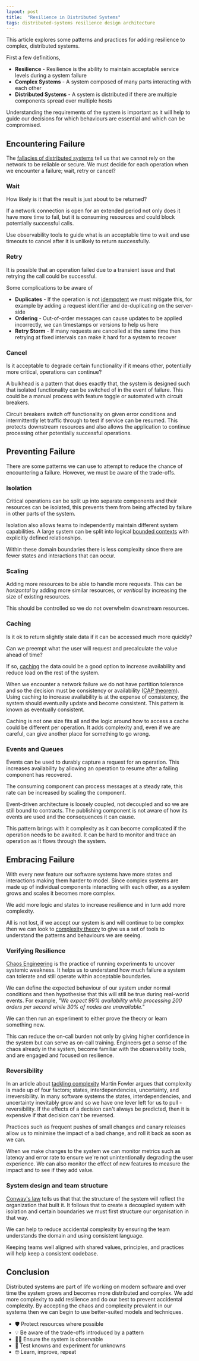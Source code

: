 ```yaml
---
layout: post
title:  "Resilience in Distributed Systems"
tags: distributed-systems resilience design architecture
---
```


This article explores some patterns and practices for adding resilience to complex, distributed systems.

First a few definitions,

- **Resilience** - Resilience is the ability to maintain acceptable service levels during a system failure
- **Complex Systems** - A system composed of many parts interacting with each other
- **Distributed Systems** - A system is distributed if there are multiple components spread over multiple hosts

Understanding the requirements of the system is important as it will help to guide our decisions for which behaviours are essential and which can be compromised.

## Encountering Failure

The [fallacies of distributed systems](http://wiki.c2.com/?EightFallaciesOfDistributedComputing) tell us that we cannot rely on the network to be reliable or secure. We must decide for each operation when we encounter a failure; wait, retry or cancel?

### Wait

How likely is it that the result is just about to be returned?

If a network connection is open for an extended period not only does it have more time to fail, but it is consuming resources and could block potentially successful calls.

Use observability tools to guide what is an acceptable time to wait and use timeouts to cancel after it is unlikely to return successfully.

### Retry

It is possible that an operation failed due to a transient issue and that retrying the call could be successful.

Some complications to be aware of
- **Duplicates** - If the operation is not [idempotent](https://en.wikipedia.org/wiki/Idempotence) we must mitigate this, for example by adding a request identifier and de-duplicating on the server-side
- **Ordering** - Out-of-order messages can cause updates to be applied incorrectly, we can timestamps or versions to help us here
- **Retry Storm** - If many requests are cancelled at the same time then retrying at fixed intervals can make it hard for a system to recover

### Cancel

Is it acceptable to degrade certain functionality if it means other, potentially more critical, operations can continue?

A bulkhead is a pattern that does exactly that, the system is designed such that isolated functionality can be switched of in the event of failure. This could be a manual process with feature toggle or automated with circuit breakers.

Circuit breakers switch off functionality on given error conditions and intermittently let traffic through to test if service can be resumed.
This protects downstream resources and also allows the application to continue processing other potentially successful operations.

## Preventing Failure

There are some patterns we can use to attempt to reduce the chance of encountering a failure.
However, we must be aware of the trade-offs.

### Isolation

Critical operations can be split up into separate components and their resources can be isolated, this prevents them from being affected by failure in other parts of the system.

Isolation also allows teams to independently maintain different system capabilities.
A large system can be split into logical [bounded contexts](https://martinfowler.com/bliki/BoundedContext.html) with explicitly defined relationships.

Within these domain boundaries there is less complexity since there are fewer states and interactions that can occur.

### Scaling

Adding more resources to be able to handle more requests.
This can be _horizontal_ by adding more similar resources, or _veritical_ by increasing the size of existing resources.

This should be controlled so we do not overwhelm downstream resources.

### Caching

Is it ok to return slightly stale data if it can be accessed much more quickly?

Can we preempt what the user will request and precalculate the value ahead of time?

If so, [caching](https://aws.amazon.com/caching/) the data could be a good option to increase availability and reduce load on the rest of the system.

When we encounter a network failure we do not have partition tolerance and so the decision must be consistency or availability ([CAP theorem](https://en.wikipedia.org/wiki/CAP_theorem)).
Using caching to increase availability is at the expense of consistency, the system should eventually update and become consistent. This pattern is known as eventually consistent.

Caching is not one size fits all and the logic around how to access a cache could be different per operation.
It adds complexity and, even if we are careful, can give another place for something to go wrong.

### Events and Queues

Events can be used to durably capture a request for an operation.
This increases availability by allowing an operation to resume after a failing component has recovered.

The consuming component can process messages at a steady rate, this rate can be increased by scaling the component.

Event-driven architecture is loosely coupled, not decoupled and so we are still bound to contracts. The publishing component is not aware of how its events are used and the consequences it can cause.

This pattern brings with it complexity as it can become complicated if the operation needs to be awaited.
It can be hard to monitor and trace an operation as it flows through the system.

## Embracing Failure

With every new feature our software systems have more states and interactions making them harder to model.
Since complex systems are made up of individual components interacting with each other, as a system grows and scales it becomes more complex.

We add more logic and states to increase resilience and in turn add more complexity.

All is not lost, if we accept our system is and will continue to be complex then we can look to [complexity theory](https://www.youtube.com/watch?v=i-ladOjo1QA&list=TLPQMTAxMTIwMjHtudT33UyVOA) to give us a set of tools to understand the patterns and behaviours we are seeing.

### Verifying Resilience

[Chaos Engineering](https://principlesofchaos.org/) is the practice of running experiments to uncover systemic weakness. It helps us to understand how much failure a system can tolerate and still operate within acceptable boundaries.

We can define the expected behaviour of our system under normal conditions and then hypothesise that this will still be true during real-world events.
For example, _"We expect 99% availability while processing 200 orders per second while 30% of nodes are unavailable."_

We can then run an experiment to either prove the theory or learn something new.

This can reduce the on-call burden not only by giving higher confidence in the system but can serve as on-call training. Engineers get a sense of the chaos already in the system, become familiar with the observability tools, and are engaged and focused on resilience.

### Reversibility

In an article about [tackling complexity](https://m.facebook.com/nt/screen/?params=%7B%22note_id%22%3A681695435785808%7D&path=%2Fnotes%2Fnote%2F&refsrc=deprecated&_rdr) Martin Fowler argues that complexity is made up of four factors; states, interdependencies, uncertainty, and irreversibility. In many software systems the states, interdependencies, and uncertainty inevitably grow and so we have one lever left for us to pull - reversibility. If the effects of a decision can't always be predicted, then it is expensive if that decision can't be reversed.

Practices such as frequent pushes of small changes and canary releases allow us to minimise the impact of a bad change, and roll it back as soon as we can.

When we make changes to the system we can monitor metrics such as latency and error rate to ensure we're not unintentionally degrading the user experience.
We can also monitor the effect of new features to measure the impact and to see if they add value.

### System design and team structure

[Conway's law](https://www.thoughtworks.com/insights/blog/demystifying-conways-law) tells us that that the structure of the system will reflect the organization that built it.
It follows that to create a decoupled system with isolation and certain boundaries we must first structure our organisation in that way.

We can help to reduce accidental complexity by ensuring the team understands the domain and using consistent language.

Keeping teams well aligned with shared values, principles, and practices will help keep a consistent codebase.

## Conclusion

Distributed systems are part of life working on modern software and over time the system grows and becomes more distributed and complex.
We add more complexity to add resilience and do our best to prevent accidental complexity.
By accepting the chaos and complexity prevalent in our systems then we can begin to use better-suited models and techniques.

- 🛡 Protect resources where possible
- 💡 Be aware of the trade-offs introduced by a pattern
- 🕵️‍♀️ Ensure the system is observable
- 🧪 Test knowns and experiment for unknowns
- 🤓 Learn, improve, repeat
